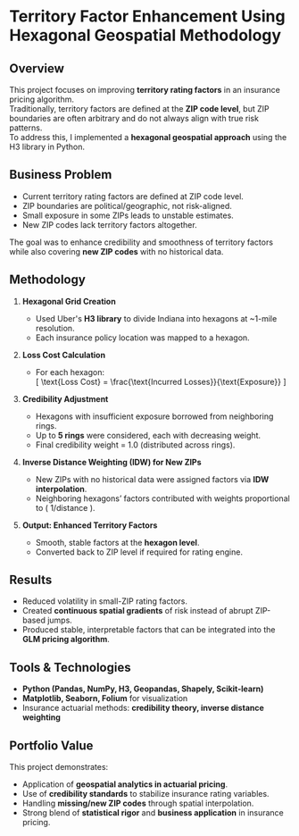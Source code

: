 # Territory Factor Enhancement Using Hexagonal Geospatial Methodology

## Overview
This project focuses on improving **territory rating factors** in an insurance pricing algorithm.  
Traditionally, territory factors are defined at the **ZIP code level**, but ZIP boundaries are often arbitrary and do not always align with true risk patterns.  
To address this, I implemented a **hexagonal geospatial approach** using the H3 library in Python.

## Business Problem
- Current territory rating factors are defined at ZIP code level.  
- ZIP boundaries are political/geographic, not risk-aligned.  
- Small exposure in some ZIPs leads to unstable estimates.  
- New ZIP codes lack territory factors altogether.  

The goal was to enhance credibility and smoothness of territory factors while also covering **new ZIP codes** with no historical data.

## Methodology
1. **Hexagonal Grid Creation**  
   - Used Uber's **H3 library** to divide Indiana into hexagons at ~1-mile resolution.  
   - Each insurance policy location was mapped to a hexagon.

2. **Loss Cost Calculation**  
   - For each hexagon:  
     \[
     \text{Loss Cost} = \frac{\text{Incurred Losses}}{\text{Exposure}}
     \]  

3. **Credibility Adjustment**  
   - Hexagons with insufficient exposure borrowed from neighboring rings.  
   - Up to **5 rings** were considered, each with decreasing weight.  
   - Final credibility weight = 1.0 (distributed across rings).  

4. **Inverse Distance Weighting (IDW) for New ZIPs**  
   - New ZIPs with no historical data were assigned factors via **IDW interpolation**.  
   - Neighboring hexagons’ factors contributed with weights proportional to \( 1/distance \).  

5. **Output: Enhanced Territory Factors**  
   - Smooth, stable factors at the **hexagon level**.  
   - Converted back to ZIP level if required for rating engine.  

## Results
- Reduced volatility in small-ZIP rating factors.  
- Created **continuous spatial gradients** of risk instead of abrupt ZIP-based jumps.  
- Produced stable, interpretable factors that can be integrated into the **GLM pricing algorithm**.  

## Tools & Technologies
- **Python (Pandas, NumPy, H3, Geopandas, Shapely, Scikit-learn)**  
- **Matplotlib, Seaborn, Folium** for visualization  
- Insurance actuarial methods: **credibility theory, inverse distance weighting**  

## Portfolio Value
This project demonstrates:  
- Application of **geospatial analytics in actuarial pricing**.  
- Use of **credibility standards** to stabilize insurance rating variables.  
- Handling **missing/new ZIP codes** through spatial interpolation.  
- Strong blend of **statistical rigor** and **business application** in insurance pricing.
